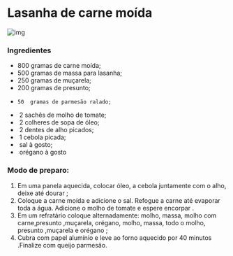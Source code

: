 #                                                   Lasanha de carne moída



![img](https://media.tenor.com/images/200b9d7998fc15b767e5af5bf2375a8a/tenor.gif)







### Ingredientes

* 800 gramas de carne moída;
* 500 gramas de massa para lasanha;
* 250 gramas de muçarela;
* 200 gramas de presunto;
*     50  gramas de parmesão ralado;
* ​    2 sachês de molho de tomate;
* ​    2 colheres de sopa de óleo;
* ​    2 dentes de alho picados;
* ​    1 cebola picada;
* ​    sal à gosto;
* ​    orégano à gosto 





### Modo de preparo:

1. Em uma panela aquecida, colocar óleo, a cebola  juntamente com o alho, deixe até dourar ;
2.  Coloque a carne moída e adicione o sal. Refogue a carne até evaporar toda a água. Adicione o molho de tomate e espere encorpar .
3.  Em um refratário coloque alternadamente: molho, massa, molho com carne,presunto ,muçarela, orégano, molho, massa, todo o molho, presunto ,muçarela e orégano ;
4. Cubra com papel alumínio e leve ao forno aquecido por 40 minutos .Finalize com queijo parmesão.